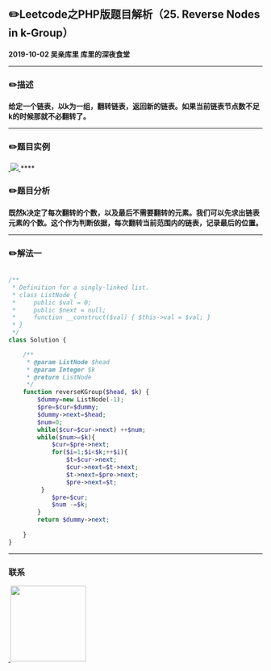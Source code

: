 ## :pencil2:Leetcode之PHP版题目解析（25. Reverse Nodes in k-Group）
**2019-10-02 吴亲库里 库里的深夜食堂**
****
### :pencil2:描述
**给定一个链表，以k为一组，翻转链表，返回新的链表。如果当前链表节点数不足k的时候那就不必翻转了。**
****
### :pencil2:题目实例
<a href="https://github.com/wuqinqiang/">
​    <img src="https://github.com/wuqinqiang/Lettcode-php/blob/master/images/25.png">
</a> 
****

### :pencil2:题目分析
**既然k决定了每次翻转的个数，以及最后不需要翻转的元素。我们可以先求出链表元素的个数。这个作为判断依据，每次翻转当前范围内的链表，记录最后的位置。**
****
### :pencil2:解法一
```php

/**
 * Definition for a singly-linked list.
 * class ListNode {
 *     public $val = 0;
 *     public $next = null;
 *     function __construct($val) { $this->val = $val; }
 * }
 */
class Solution {

    /**
     * @param ListNode $head
     * @param Integer $k
     * @return ListNode
     */
    function reverseKGroup($head, $k) {
        $dummy=new ListNode(-1);
        $pre=$cur=$dummy;
        $dummy->next=$head;
        $num=0;
        while($cur=$cur->next) ++$num;
        while($num>=$k){
            $cur=$pre->next;  
            for($i=1;$i<$k;++$i){
                $t=$cur->next; 
                $cur->next=$t->next; 
                $t->next=$pre->next; 
                $pre->next=$t;
         }
            $pre=$cur;
            $num -=$k;
        }
        return $dummy->next;
        
    }
}

```
****

### 联系

<a href="https://github.com/wuqinqiang/">
​    <img src="https://github.com/wuqinqiang/Lettcode-php/blob/master/qrcode_for_gh_c194f9d4cdb1_430.jpg" width="150px" height="150px">
</a> 
   
    
    
    

